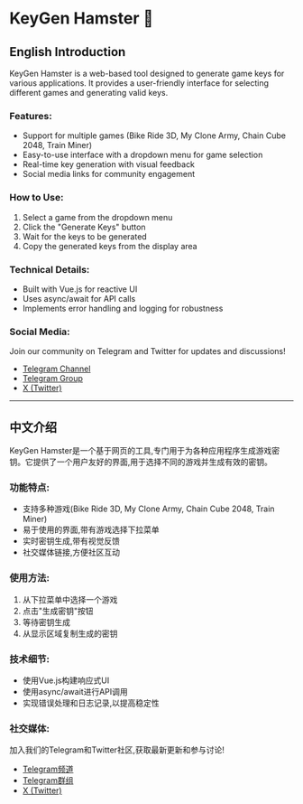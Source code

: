 # KeyGen Hamster 🐹

## English Introduction

KeyGen Hamster is a web-based tool designed to generate game keys for various applications. It provides a user-friendly interface for selecting different games and generating valid keys.

### Features:
- Support for multiple games (Bike Ride 3D, My Clone Army, Chain Cube 2048, Train Miner)
- Easy-to-use interface with a dropdown menu for game selection
- Real-time key generation with visual feedback
- Social media links for community engagement

### How to Use:
1. Select a game from the dropdown menu
2. Click the "Generate Keys" button
3. Wait for the keys to be generated
4. Copy the generated keys from the display area

### Technical Details:
- Built with Vue.js for reactive UI
- Uses async/await for API calls
- Implements error handling and logging for robustness

### Social Media:
Join our community on Telegram and Twitter for updates and discussions!
- [Telegram Channel](https://t.me/Scripter6)
- [Telegram Group](https://t.me/HamsterKey6)
- [X (Twitter)](https://x.com/SaulGoodManC99)

---

## 中文介绍

KeyGen Hamster是一个基于网页的工具,专门用于为各种应用程序生成游戏密钥。它提供了一个用户友好的界面,用于选择不同的游戏并生成有效的密钥。

### 功能特点:
- 支持多种游戏(Bike Ride 3D, My Clone Army, Chain Cube 2048, Train Miner)
- 易于使用的界面,带有游戏选择下拉菜单
- 实时密钥生成,带有视觉反馈
- 社交媒体链接,方便社区互动

### 使用方法:
1. 从下拉菜单中选择一个游戏
2. 点击"生成密钥"按钮
3. 等待密钥生成
4. 从显示区域复制生成的密钥

### 技术细节:
- 使用Vue.js构建响应式UI
- 使用async/await进行API调用
- 实现错误处理和日志记录,以提高稳定性

### 社交媒体:
加入我们的Telegram和Twitter社区,获取最新更新和参与讨论!
- [Telegram频道](https://t.me/Scripter6)
- [Telegram群组](https://t.me/HamsterKey6)
- [X (Twitter)](https://x.com/SaulGoodManC99)
